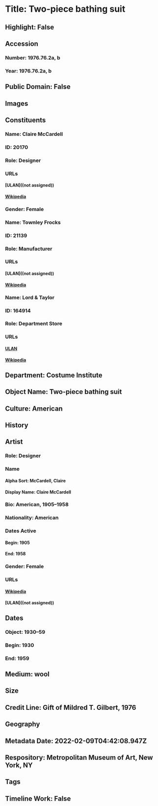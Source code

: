 # Title: Two-piece bathing suit
## Highlight: False
## Accession
### Number: 1976.76.2a, b
### Year: 1976.76.2a, b
## Public Domain: False
## Images
## Constituents
### Name: Claire McCardell
### ID: 20170
### Role: Designer
### URLs
#### [ULAN]((not assigned))
#### [Wikipedia](https://www.wikidata.org/wiki/Q2975089)
### Gender: Female
### Name: Townley Frocks
### ID: 21139
### Role: Manufacturer
### URLs
#### [ULAN]((not assigned))
#### [Wikipedia](https://www.wikidata.org/wiki/Q67139923)
### Name: Lord &amp; Taylor
### ID: 164914
### Role: Department Store
### URLs
#### [ULAN](http://vocab.getty.edu/page/ulan/500524433)
#### [Wikipedia](https://www.wikidata.org/wiki/Q2749082)
## Department: Costume Institute
## Object Name: Two-piece bathing suit
## Culture: American
## History
## Artist
### Role: Designer
### Name
#### Alpha Sort: McCardell, Claire
#### Display Name: Claire McCardell
### Bio: American, 1905–1958
### Nationality: American
### Dates Active
#### Begin: 1905
#### End: 1958
### Gender: Female
### URLs
#### [Wikipedia](https://www.wikidata.org/wiki/Q2975089)
#### [ULAN]((not assigned))
## Dates
### Object: 1930–59
### Begin: 1930
### End: 1959
## Medium: wool
## Size
## Credit Line: Gift of Mildred T. Gilbert, 1976
## Geography
## Metadata Date: 2022-02-09T04:42:08.947Z
## Respository: Metropolitan Museum of Art, New York, NY
## Tags
## Timeline Work: False